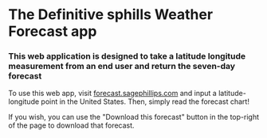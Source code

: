 # The Definitive sphills Weather Forecast app
  
### This web application is designed to take a latitude longitude measurement from an end user and return the seven-day forecast

To use this web app, visit [forecast.sagephillips.com](http://forecast.sagephillips.com) and input a latitude-longitude point in the United States. Then, simply read the forecast chart!

If you wish, you can use the "Download this forecast" button in the top-right of the page to download that forecast.
